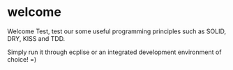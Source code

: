 # welcome
Welcome Test, test our some useful programming principles such as SOLID, DRY, KISS and TDD.

Simply run it through ecplise or an integrated development environment of choice! =)
